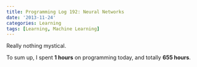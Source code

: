 ```yaml
---
title: Programming Log 192: Neural Networks
date: '2013-11-24'
categories: Learning
tags: [Learning, Machine Learning]
---
```


Really nothing mystical.

To sum up, I spent **1 hours** on programming today, and totally **655 hours**.